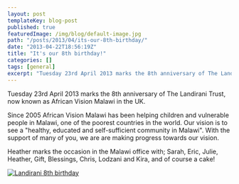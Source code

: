 ```yaml
---
layout: post
templateKey: blog-post
published: true
featuredImage: /img/blog/default-image.jpg
path: "/posts/2013/04/its-our-8th-birthday/"
date: "2013-04-22T18:56:19Z"
title: "It's our 8th birthday!"
categories: []
tags: [general]
excerpt: "Tuesday 23rd April 2013 marks the 8th anniversary of The Landirani Trust, now known as African Visi..."
---
```


Tuesday 23rd April 2013 marks the 8th anniversary of The Landirani Trust, now known as African Vision Malawi in the UK.

Since 2005 African Vision Malawi has been helping children and vulnerable people in Malawi, one of the poorest countries in the world. Our vision is to see a "healthy, educated and self-sufficient community in Malawi". With the support of many of you, we are are making progress towards our vision.

Heather marks the occasion in the Malawi office with; Sarah, Eric, Julie, Heather, Gift, Blessings, Chris, Lodzani and Kira, and of course a cake!

[![Landirani 8th birthday](https://f000.backblazeb2.com/file/avm-wp-uploads/2013/04/Landirani-8th-birthday-300x199.jpg)](https://f000.backblazeb2.com/file/avm-wp-uploads/2013/04/Landirani-8th-birthday.jpg)